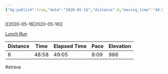 ```yaml
---
{"dg-publish":true,"date":"2020-05-16","distance":6,"moving_time":"48:58","elapsed_time":"49:05","pace":"8:09","total_elevation_gain":986,"url":"https://www.strava.com/activities/3463093411","permalink":"/01-personal/strava/2020-05-16-lunch-run/","dgPassFrontmatter":true}
---
```



[[2020-05-16\|2020-05-16]]

[Lunch Run](https://www.strava.com/activities/3463093411)

| Distance | Time  | Elapsed Time | Pace | Elevation |
| -------- | ----- | ------------ | ---- | --------- |
| 6        | 48:58 | 49:05        | 8:09 | 986       |




#strava
